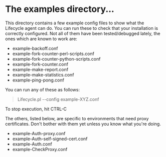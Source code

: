 # The examples directory...

This directory contains a few example config files to show what the Lifecycle agent can do. You can run these to check that your installation is correctly configured. Not all of them have been tested/debugged lately, the ones which are known to work are:

- example-backoff.conf
- example-fork-counter-perl-scripts.conf
- example-fork-counter-python-scripts.conf
- example-fork-counter.conf
- example-make-report.conf
- example-make-statistics.conf
- example-ping-pong.conf

You can run any of these as follows:

> Lifecycle.pl --config example-XYZ.conf

To stop execution, hit CTRL-C

The others, listed below, are specific to environments that need proxy certificates. Don't bother with them yet unless you know what you're doing.
- example-Auth-proxy.conf
- example-Auth-self-signed-cert.conf
- example-Auth.conf
- example-CheckProxy.conf

